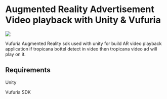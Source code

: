 # Augmented Reality Advertisement Video playback with Unity & Vufuria 

![](demo.gif)

Vufuria Augmented Reality sdk used with unity for build AR video playback application if tropicana bottel detect in video then tropicana video ad will play on it.

## Requirements

Unity 

Vufuria SDK
